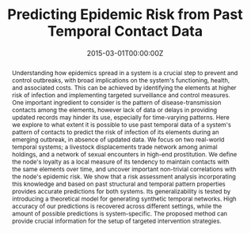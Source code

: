 ---
title: "Predicting Epidemic Risk from Past Temporal Contact Data"


authors:
 - admin
 - Chiara Poletto
 - Armando Giovannini
 - Diana Palma
 - Lara Savini
 - Vittoria Colizza


author_notes:
 - ''
 - ''
 - ''
 - ''
 - ''
 - ''


date: '2015-03-01T00:00:00Z'
doi: '10.1371/journal.pcbi.1004152'


publishDate: '2017-01-01T00:00:00Z'


# Enter a publication type from the CSL standard. See https://docs.citationstyles.org/en/stable/specification.html?highlight=publication%20type#type-terms.
# basically ['article-journal'] , ['paper-conference'] , ['book'] and so on. IMPORTANT: ['article'] for preprints.
# even if 1 type, always put in list
publication_types: ['article-journal']


publication: In *PLOS Computational Biology*
publication_short: In *PLOS Computational Biology*


abstract: "Understanding how epidemics spread in a system is a crucial step to prevent and control outbreaks, with broad implications on the system's functioning, health, and associated costs. This can be achieved by identifying the elements at higher risk of infection and implementing targeted surveillance and control measures. One important ingredient to consider is the pattern of disease-transmission contacts among the elements, however lack of data or delays in providing updated records may hinder its use, especially for time-varying patterns. Here we explore to what extent it is possible to use past temporal data of a system's pattern of contacts to predict the risk of infection of its elements during an emerging outbreak, in absence of updated data. We focus on two real-world temporal systems; a livestock displacements trade network among animal holdings, and a network of sexual encounters in high-end prostitution. We define the node's loyalty as a local measure of its tendency to maintain contacts with the same elements over time, and uncover important non-trivial correlations with the node's epidemic risk. We show that a risk assessment analysis incorporating this knowledge and based on past structural and temporal pattern properties provides accurate predictions for both systems. Its generalizability is tested by introducing a theoretical model for generating synthetic temporal networks. High accuracy of our predictions is recovered across different settings, while the amount of possible predictions is system-specific. The proposed method can provide crucial information for the setup of targeted intervention strategies."


tags: [Cattle,Epidemiology,Infectious disease epidemiology,Livestock,Medical risk factors,Probability distribution,Veterinary diseases,Veterinary epidemiology]


featured: false


links:
 - name: Journal website
   url: https://journals.plos.org/ploscompbiol/article?id=10.1371/journal.pcbi.1004152


image:
 caption: ''
 focal_point: ''
 preview_only: false


---